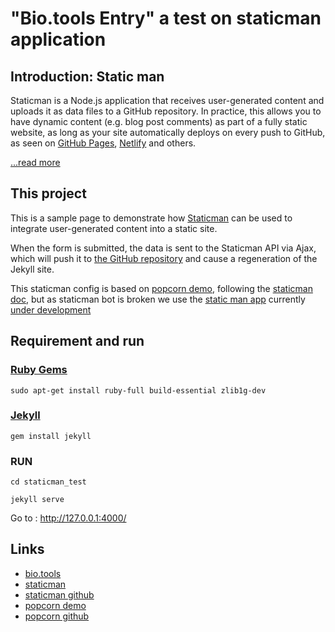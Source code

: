 # "Bio.tools Entry" a test on staticman application

## Introduction: Static man

Staticman is a Node.js application that receives user-generated content and uploads it as data files to a GitHub repository. In practice, this allows you to have dynamic content (e.g. blog post comments) as part of a fully static website, as long as your site automatically deploys on every push to GitHub, as seen on [GitHub Pages](https://pages.github.com/), [Netlify](http://netlify.com/) and others.		

[...read more](https://github.com/eduardoboucas/staticman)


## This project

This is a sample page to demonstrate how [Staticman](https://staticman.net) can be used to integrate user-generated content into a static site. 

When the form is submitted, the data is sent to the Staticman API via Ajax, which will push it to [the GitHub repository](https://github.com/ValentinMarcon/staticman_test) and cause a regeneration of the Jekyll site.

This staticman config is based on  [popcorn demo](https://github.com/eduardoboucas/popcorn), following the [staticman doc](https://staticman.net/docs/), but as staticman bot is broken we use the [static man app](https://github.com/apps/staticman-net) currently [under development](https://github.com/eduardoboucas/staticman/issues/243#issuecomment-453754860)

## Requirement and run

### [Ruby Gems](https://jekyllrb.com/docs/installation/)

`sudo apt-get install ruby-full build-essential zlib1g-dev`

### [Jekyll](https://jekyllrb.com/docs/)

`gem install jekyll`

### RUN

`cd staticman_test`

`jekyll serve`

Go to : http://127.0.0.1:4000/


## Links

- [bio.tools](https://bio.tools/)
- [staticman](https://staticman.net/)
- [staticman github](https://github.com/eduardoboucas/staticman)
- [popcorn demo](http://popcorn.staticman.net/)
- [popcorn github](https://github.com/eduardoboucas/popcorn)
